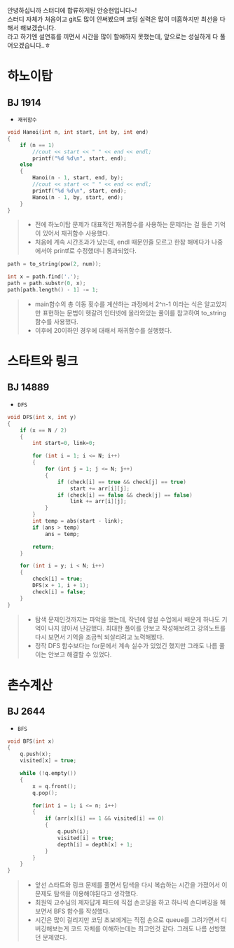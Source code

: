 안녕하십니까 스터디에 합류하게된 안승현입니다~!   
스터디 자체가 처음이고 git도 많이 안써봤으며 코딩 실력은 많이 미흡하지만 최선을 다해서 해보겠습니다.   
라고 하기엔 설연휴를 끼면서 시간을 많이 할애하지 못했는데, 앞으로는 성실하게 다 풀어오겠습니다..ㅎ   


# 하노이탑
## BJ 1914

- `재귀함수`

```c++
void Hanoi(int n, int start, int by, int end)
{
	if (n == 1)
		//cout << start << " " << end << endl;
		printf("%d %d\n", start, end);
	else
	{
		Hanoi(n - 1, start, end, by);
		//cout << start << " " << end << endl;
		printf("%d %d\n", start, end);
		Hanoi(n - 1, by, start, end);
	}
}
```
> - 전에 하노이탑 문제가 대표적인 재귀함수를 사용하는 문제라는 걸 들은 기억이 있어서 재귀함수 사용했다.
> - 처음에 계속 시간초과가 났는데, endl 때문인줄 모르고 한참 해메다가 나중에서야 printf로 수정했더니 통과되었다.

```c++
path = to_string(pow(2, num));

int x = path.find('.');
path = path.substr(0, x);
path[path.length() - 1] -= 1;
```
> - main함수의 총 이동 횟수를 계산하는 과정에서 2^n-1 이라는 식은 알고있지만 표현하는 문법이 헷갈려 인터넷에 올라와있는 풀이를 참고하여 to_string 함수를 사용했다.
> - 이후에 20이하인 경우에 대해서 재귀함수를 실행했다.   


# 스타트와 링크
## BJ 14889

- `DFS`

```c++
void DFS(int x, int y)
{
	if (x == N / 2)
	{
		int start=0, link=0;

		for (int i = 1; i <= N; i++)
		{
			for (int j = 1; j <= N; j++)
			{
				if (check[i] == true && check[j] == true)
					start += arr[i][j];
				if (check[i] == false && check[j] == false)
					link += arr[i][j];
			}
		}
		int temp = abs(start - link);
		if (ans > temp)
			ans = temp;

		return;
	}

	for (int i = y; i < N; i++)
	{
		check[i] = true;
		DFS(x + 1, i + 1);
		check[i] = false;
	}
}
```

> - 탐색 문제인것까지는 파악을 했는데, 작년에 알설 수업에서 배운게 하나도 기억이 나지 않아서 난감했다.
> 최대한 풀이를 안보고 작성해보려고 강의노트를 다시 보면서 기억을 조금씩 되살리려고 노력해봤다.
> - 정작 DFS 함수보다는 for문에서 계속 실수가 있었긴 했지만 그래도 나름 풀이는 안보고 해결할 수 있었다.
   
# 촌수계산
## BJ 2644

- `BFS`

```c++
void BFS(int x)
{
	q.push(x);
	visited[x] = true;

	while (!q.empty())
	{
		x = q.front();
		q.pop();

		for(int i = 1; i <= n; i++)
		{
			if (arr[x][i] == 1 && visited[i] == 0)
			{
				q.push(i);
				visited[i] = true;
				depth[i] = depth[x] + 1;
			}
		}
	}
}
```

> - 앞선 스타트와 링크 문제를 풀면서 탐색을 다시 복습하는 시간을 가졌어서 이 문제도 탐색을 이용해야된다고 생각했다.
> - 최원익 교수님의 제자답게 패드에 직접 손코딩을 하고 하나씩 손디버깅을 해보면서 BFS 함수를 작성했다.
> - 시간은 많이 걸리지만 코딩 초보에게는 직접 손으로 queue를 그려가면서 디버깅해보는게 코드 자체를 이해하는데는 최고인것 같다. 그래도 나름 선방했던 문제였다.

   
# 
